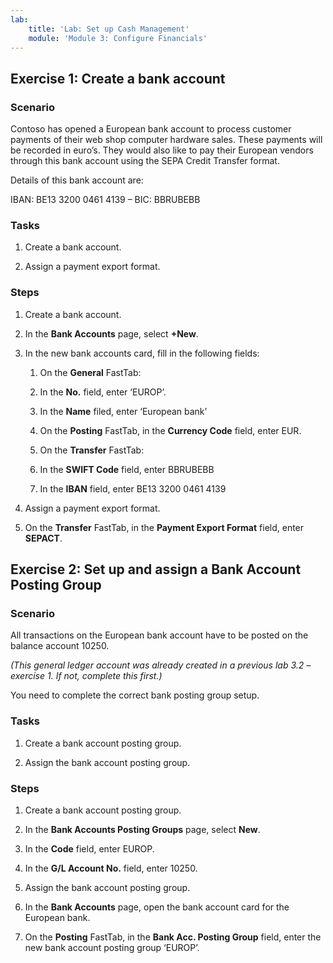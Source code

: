 ```yaml
---
lab:
    title: 'Lab: Set up Cash Management'
    module: 'Module 3: Configure Financials'
---
```


## Exercise 1: Create a bank account

### Scenario

Contoso has opened a European bank account to process customer payments of their
web shop computer hardware sales. These payments will be recorded in euro’s.
They would also like to pay their European vendors through this bank account
using the SEPA Credit Transfer format.

Details of this bank account are:

IBAN: BE13 3200 0461 4139 – BIC: BBRUBEBB

### **Tasks**

1.  Create a bank account.

2.  Assign a payment export format.

### Steps

1.  Create a bank account.

  1.  In the **Bank Accounts** page, select **+New**.

  2.  In the new bank accounts card, fill in the following fields:

      1.  On the **General** FastTab:

         1.  In the **No.** field, enter ‘EUROP’.

         2.  In the **Name** filed, enter ‘European bank’

      2.  On the **Posting** FastTab, in the **Currency Code** field, enter
            EUR.

      3.  On the **Transfer** FastTab:

         1.  In the **SWIFT Code** field, enter BBRUBEBB

         2.  In the **IBAN** field, enter BE13 3200 0461 4139

2.  Assign a payment export format.

  1.  On the **Transfer** FastTab, in the **Payment Export Format** field,
        enter **SEPACT**.

## Exercise 2: Set up and assign a Bank Account Posting Group

### Scenario

All transactions on the European bank account have to be posted on the balance
account 10250.

*(This general ledger account was already created in a previous lab 3.2 –
exercise 1. If not, complete this first.)*

You need to complete the correct bank posting group setup.

### Tasks

1.  Create a bank account posting group.

2.  Assign the bank account posting group.

### Steps

1.  Create a bank account posting group.

  1.  In the **Bank Accounts Posting Groups** page, select **New**.

  2.  In the **Code** field, enter EUROP.

  3.  In the **G/L Account No.** field, enter 10250.
   
2.  Assign the bank account posting group.

  1.  In the **Bank Accounts** page, open the bank account card for the
        European bank.

  2.  On the **Posting** FastTab, in the **Bank Acc. Posting Group** field,
        enter the new bank account posting group ‘EUROP’.

